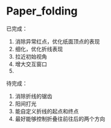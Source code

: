 # Paper_folding
已完成：
1. 消除异常红点，优化纸面顶点的表现
2. 细化，优化折线表现
2. 拉近初始视角
3. 增大交互窗口
4.

待完成：
1. 消除折线的锯齿
2. 阳间打光
2. 能自定义折线的起点和终点
3. 最好能够控制折叠往前往后的两个方向
